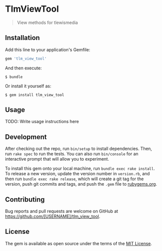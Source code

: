 # TlmViewTool

> View methods for tlewismedia

## Installation

Add this line to your application's Gemfile:

```ruby
gem 'tlm_view_tool'
```

And then execute:

    $ bundle

Or install it yourself as:

    $ gem install tlm_view_tool

## Usage

TODO: Write usage instructions here

## Development

After checking out the repo, run `bin/setup` to install dependencies. Then, run `rake spec` to run the tests. You can also run `bin/console` for an interactive prompt that will allow you to experiment.

To install this gem onto your local machine, run `bundle exec rake install`. To release a new version, update the version number in `version.rb`, and then run `bundle exec rake release`, which will create a git tag for the version, push git commits and tags, and push the `.gem` file to [rubygems.org](https://rubygems.org).

## Contributing

Bug reports and pull requests are welcome on GitHub at https://github.com/[USERNAME]/tlm_view_tool.

## License

The gem is available as open source under the terms of the [MIT License](https://opensource.org/licenses/MIT).
